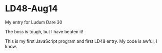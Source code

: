 LD48-Aug14
==========

My entry for Ludum Dare 30

The boss is tough, but I have beaten it!

This is my first JavaScript program and first LD48 entry. My code is awful, I know.
